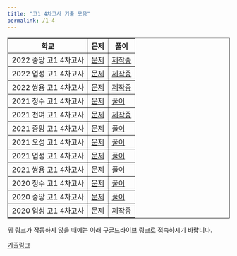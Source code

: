 ```yaml
---
title: "고1 4차고사 기출 모음"
permalink: /1-4
---
```

<table border="1">
<th>학교</th> <th>문제</th> <th>풀이</th> 
  <tr>
	<td>2022 중앙 고1 4차고사</td>
    <td><a href="/pdf/test1st/2022/2022 중앙 고1 4차고사.pdf">문제</a></td>
    <td><a href="/pdf/test1st/2022풀이/%5B풀이%5D 2022 중앙 고1 4차고사.pdf">제작중</a></td>
  </tr>
    <tr>
	<td>2022 업성 고1 4차고사</td>
    <td><a href="/pdf/test1st/2022/2022 업성 고1 4차고사.pdf">문제</a></td>
    <td><a href="/pdf/test1st/2022풀이/%5B풀이%5D 2022 업성 고1 4차고사.pdf">제작중</a></td>
  </tr>
    <tr>
	<td>2022 쌍용 고1 4차고사</td>
    <td><a href="/pdf/test1st/2022/2022 쌍용 고1 4차고사.pdf">문제</a></td>
    <td><a href="/pdf/test1st/2022풀이/%5B풀이%5D 2022 쌍용 고1 4차고사.pdf">제작중</a></td>
  </tr>
    <tr>
	<td>2021 청수 고1 4차고사</td>
    <td><a href="/pdf/test1st/2021/2021 청수 고1 4차고사.pdf">문제</a></td>
    <td><a href="/pdf/test1st/2021풀이/%5B풀이%5D 2021 청수 고1 4차고사.pdf">풀이</a></td>
  </tr>
    <tr>
	<td>2021 천여 고1 4차고사</td>
    <td><a href="/pdf/test1st/2021/2021 천여 고1 4차고사.pdf">문제</a></td>
    <td><a href="/pdf/test1st/2021풀이/%5B풀이%5D 2021 천여 고1 4차고사.pdf">제작중</a></td>
  </tr>
  <tr>
	<td>2021 중앙 고1 4차고사</td>
    <td><a href="/pdf/test1st/2021/2021 중앙 고1 4차고사.pdf">문제</a></td>
    <td><a href="/pdf/test1st/2021풀이/%5B풀이%5D 2021 중앙 고1 4차고사.pdf">풀이</a></td>
  </tr>
  <tr>
	<td>2021 오성 고1 4차고사</td>
    <td><a href="/pdf/test1st/2021/2021 오성 고1 4차고사.pdf">문제</a></td>
    <td><a href="/pdf/test1st/2021풀이/%5B풀이%5D 2021 오성 고1 4차고사.pdf">풀이</a></td>
  </tr>
  <tr>
	<td>2021 업성 고1 4차고사</td>
    <td><a href="/pdf/test1st/2021/2021 업성 고1 4차고사.pdf">문제</a></td>
    <td><a href="/pdf/test1st/2021풀이/%5B풀이%5D 2021 업성 고1 4차고사.pdf">풀이</a></td>
  </tr>
  <tr>
	<td>2021 쌍용 고1 4차고사</td>
    <td><a href="/pdf/test1st/2021/2021 쌍용 고1 4차고사.pdf">문제</a></td>
    <td><a href="/pdf/test1st/2021풀이/%5B풀이%5D 2021 쌍용 고1 4차고사.pdf">풀이</a></td>
  </tr>
    <tr>
	<td>2020 청수 고1 4차고사</td>
    <td><a href="/pdf/test1st/2020/2020 청수 고1 4차고사.pdf">문제</a></td>
    <td><a href="/pdf/test1st/2020풀이/%5B풀이%5D 2020 청수 고1 4차고사.pdf">풀이</a></td>
  </tr>
  <tr>
	<td>2020 중앙 고1 4차고사</td>
    <td><a href="/pdf/test1st/2020/2020 중앙 고1 4차고사.pdf">문제</a></td>
    <td><a href="/pdf/test1st/2020풀이/%5B풀이%5D 2020 중앙 고1 4차고사.pdf">풀이</a></td>
  </tr>
    <tr>
<td>2020 업성 고1 4차고사</td>
    <td><a href="/pdf/test1st/2020/2020 업성 고1 4차고사.pdf">문제</a></td>
    <td><a href="/pdf/test1st/2020풀이/%5B풀이%5D 2020 업성 고1 4차고사.pdf">제작중</a>
  </tr>
</table>

위 링크가 작동하지 않을 때에는 아래 구글드라이브 링크로 접속하시기 바랍니다.

[기출링크](https://drive.google.com/drive/folders/1UGlk_cz3JxXd47V4J7xAkEuPP_U67GFC?usp=sharing)